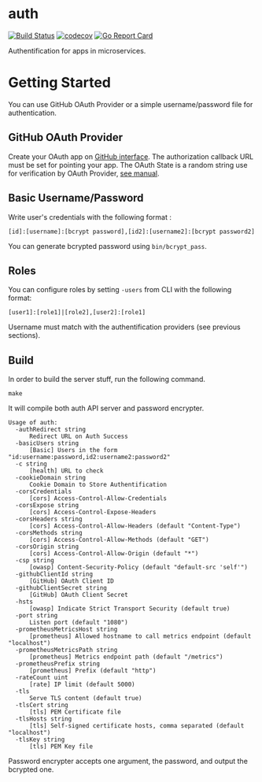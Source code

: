 # auth

[![Build Status](https://travis-ci.org/ViBiOh/auth.svg?branch=master)](https://travis-ci.org/ViBiOh/auth)
[![codecov](https://codecov.io/gh/ViBiOh/auth/branch/master/graph/badge.svg)](https://codecov.io/gh/ViBiOh/auth)
[![Go Report Card](https://goreportcard.com/badge/github.com/ViBiOh/auth)](https://goreportcard.com/report/github.com/ViBiOh/auth)

Authentification for apps in microservices.

# Getting Started

You can use GitHub OAuth Provider or a simple username/password file for
authentication.

## GitHub OAuth Provider

Create your OAuth app on
[GitHub interface](https://github.com/settings/developers). The authorization
callback URL must be set for pointing your app. The OAuth State is a random
string use for verification by OAuth Provider,
[see manual](https://developer.github.com/apps/building-integrations/setting-up-and-registering-oauth-apps/about-authorization-options-for-oauth-apps/).

## Basic Username/Password

Write user's credentials with the following format :

```
[id]:[username]:[bcrypt password],[id2]:[username2]:[bcrypt password2]
```

You can generate bcrypted password using `bin/bcrypt_pass`.

## Roles

You can configure roles by setting `-users` from CLI with the following format:

```
[user1]:[role1]|[role2],[user2]:[role1]
```

Username must match with the authentification providers (see previous sections).

## Build

In order to build the server stuff, run the following command.

```
make
```

It will compile both auth API server and password encrypter.

```
Usage of auth:
  -authRedirect string
      Redirect URL on Auth Success
  -basicUsers string
      [Basic] Users in the form "id:username:password,id2:username2:password2"
  -c string
      [health] URL to check
  -cookieDomain string
      Cookie Domain to Store Authentification
  -corsCredentials
      [cors] Access-Control-Allow-Credentials
  -corsExpose string
      [cors] Access-Control-Expose-Headers
  -corsHeaders string
      [cors] Access-Control-Allow-Headers (default "Content-Type")
  -corsMethods string
      [cors] Access-Control-Allow-Methods (default "GET")
  -corsOrigin string
      [cors] Access-Control-Allow-Origin (default "*")
  -csp string
      [owasp] Content-Security-Policy (default "default-src 'self'")
  -githubClientId string
      [GitHub] OAuth Client ID
  -githubClientSecret string
      [GitHub] OAuth Client Secret
  -hsts
      [owasp] Indicate Strict Transport Security (default true)
  -port string
      Listen port (default "1080")
  -prometheusMetricsHost string
      [prometheus] Allowed hostname to call metrics endpoint (default "localhost")
  -prometheusMetricsPath string
      [prometheus] Metrics endpoint path (default "/metrics")
  -prometheusPrefix string
      [prometheus] Prefix (default "http")
  -rateCount uint
      [rate] IP limit (default 5000)
  -tls
      Serve TLS content (default true)
  -tlsCert string
      [tls] PEM Certificate file
  -tlsHosts string
      [tls] Self-signed certificate hosts, comma separated (default "localhost")
  -tlsKey string
      [tls] PEM Key file
```

Password encrypter accepts one argument, the password, and output the bcrypted
one.
